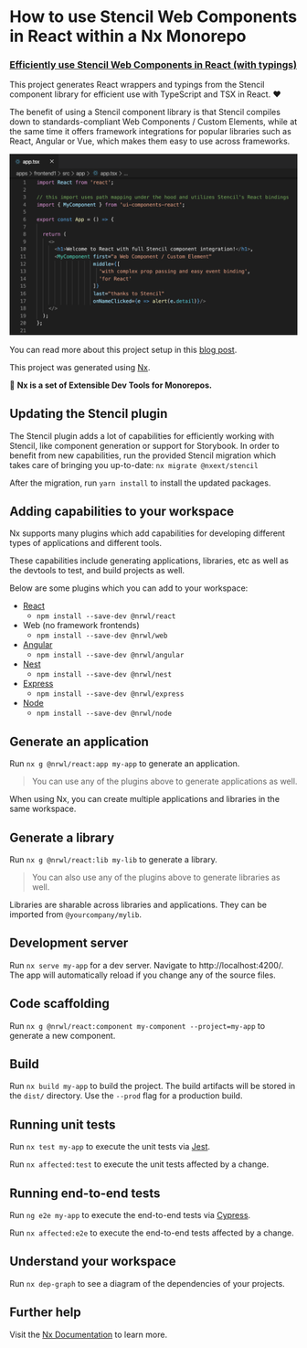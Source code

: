 # How to use Stencil Web Components in React within a Nx Monorepo
### [Efficiently use Stencil Web Components in React (with typings)](https://medium.com/javascript-in-plain-english/how-to-use-stencil-web-components-in-react-within-a-nx-monorepo-d6644f6ee858?source=friends_link&sk=c6e9f1dfaf1083be2f5cf585ff1c3601)

This project generates React wrappers and typings from the Stencil component library for efficient use with TypeScript and TSX in React. ❤️

The benefit of using a Stencil component library is that Stencil compiles down to standards-compliant Web Components / Custom Elements, while at the same time it offers framework integrations for popular libraries such as React, Angular or Vue, which makes them easy to use across frameworks.

![Stencil Web Components in React with TSX support](docs/Stencil-Web-Components-in-React.png "Stencil Web Components in React with TSX support")

You can read more about this project setup in this [blog post](https://www.pertiller.tech/blog/stencil-web-components-in-react-apps-with-generated-react-wrappers-and-typings-for-efficient-use-with-typescript-and-tsx).

This project was generated using [Nx](https://nx.dev).

🔎 **Nx is a set of Extensible Dev Tools for Monorepos.**

## Updating the Stencil plugin
The Stencil plugin adds a lot of capabilities for efficiently working with Stencil, like component generation or support for Storybook. In order to benefit from new capabilities, run the provided Stencil migration which takes care of bringing you up-to-date:
`nx migrate @nxext/stencil`
  
After the migration, run `yarn install` to install the updated packages.

## Adding capabilities to your workspace

Nx supports many plugins which add capabilities for developing different types of applications and different tools.

These capabilities include generating applications, libraries, etc as well as the devtools to test, and build projects as well.

Below are some plugins which you can add to your workspace:

- [React](https://reactjs.org)
  - `npm install --save-dev @nrwl/react`
- Web (no framework frontends)
  - `npm install --save-dev @nrwl/web`
- [Angular](https://angular.io)
  - `npm install --save-dev @nrwl/angular`
- [Nest](https://nestjs.com)
  - `npm install --save-dev @nrwl/nest`
- [Express](https://expressjs.com)
  - `npm install --save-dev @nrwl/express`
- [Node](https://nodejs.org)
  - `npm install --save-dev @nrwl/node`

## Generate an application

Run `nx g @nrwl/react:app my-app` to generate an application.

> You can use any of the plugins above to generate applications as well.

When using Nx, you can create multiple applications and libraries in the same workspace.

## Generate a library

Run `nx g @nrwl/react:lib my-lib` to generate a library.

> You can also use any of the plugins above to generate libraries as well.

Libraries are sharable across libraries and applications. They can be imported from `@yourcompany/mylib`.

## Development server

Run `nx serve my-app` for a dev server. Navigate to http://localhost:4200/. The app will automatically reload if you change any of the source files.

## Code scaffolding

Run `nx g @nrwl/react:component my-component --project=my-app` to generate a new component.

## Build

Run `nx build my-app` to build the project. The build artifacts will be stored in the `dist/` directory. Use the `--prod` flag for a production build.

## Running unit tests

Run `nx test my-app` to execute the unit tests via [Jest](https://jestjs.io).

Run `nx affected:test` to execute the unit tests affected by a change.

## Running end-to-end tests

Run `ng e2e my-app` to execute the end-to-end tests via [Cypress](https://www.cypress.io).

Run `nx affected:e2e` to execute the end-to-end tests affected by a change.

## Understand your workspace

Run `nx dep-graph` to see a diagram of the dependencies of your projects.

## Further help

Visit the [Nx Documentation](https://nx.dev) to learn more.
